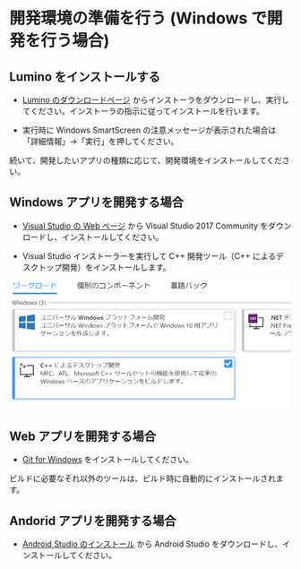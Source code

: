 
開発環境の準備を行う (Windows で開発を行う場合)
========

Lumino をインストールする
--------
- [Lumino のダウンロードページ](download.md) からインストーラをダウンロードし、実行してください。インストーラの指示に従ってインストールを行います。

- 実行時に Windows SmartScreen の注意メッセージが表示された場合は「詳細情報」→「実行」を押してください。

続いて、開発したいアプリの種類に応じて、開発環境をインストールしてください。


Windows アプリを開発する場合
--------
- [Visual Studio の Web ページ](https://visualstudio.microsoft.com/ja/downloads/) から Visual Studio 2017 Community をダウンロードし、インストールしてください。

- Visual Studio インストーラーを実行して C++ 開発ツール（C++ によるデスクトップ開発）をインストールします。

![](img/IntroductionAndGettingStarted-1.png)


Web アプリを開発する場合
--------
- [Git for Windows](https://gitforwindows.org/) をインストールしてください。

ビルドに必要なそれ以外のツールは、ビルド時に自動的にインストールされます。


Andorid アプリを開発する場合
--------
- [Android Studio のインストール](https://developer.android.com/studio/install) から Android Studio をダウンロードし、インストールしてください。
